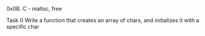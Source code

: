 0x0B. C - malloc, free

Task 0  Write a function that creates an array of chars, and initializes it with a specific char


